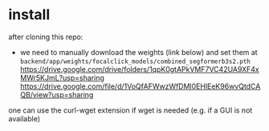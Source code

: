 # install
after cloning this repo:

- we need to manually download the weights (link below) and set them at `backend/app/weights/focalclick_models/combined_segformerb3s2.pth`
https://drive.google.com/drive/folders/1qpK0gtAPkVMF7VC42UA9XF4xMWr5KJmL?usp=sharing
https://drive.google.com/file/d/1VoQfAFWwzWfDMl0EHlEeK96wvQtdCAQB/view?usp=sharing

one can use the curl-wget extension if wget is needed (e.g. if a GUI is not available)

